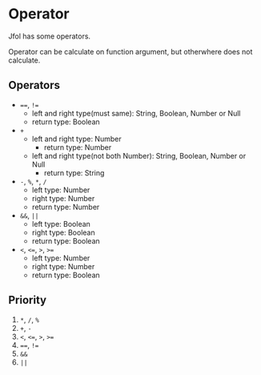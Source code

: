 # Operator
Jfol has some operators.

Operator can be calculate on function argument, but otherwhere does not calculate.

## Operators
- `==`, `!=`
  - left and right type(must same): String, Boolean, Number or Null
  - return type: Boolean
- `+`
  - left and right type: Number
    - return type: Number
  - left and right type(not both Number): String, Boolean, Number or Null
    - return type: String
- `-`, `%`, `*`, `/`
  - left type: Number
  - right type: Number
  - return type: Number
- `&&`, `||`
  - left type: Boolean
  - right type: Boolean
  - return type: Boolean
- `<`, `<=`, `>`, `>=`
  - left type: Number
  - right type: Number
  - return type: Boolean

## Priority
1. `*`, `/`, `%`
1. `+`, `-`
1. `<`, `<=`, `>`, `>=`
1. `==`, `!=`
1. `&&`
1. `||`
